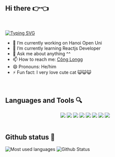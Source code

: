 ## Hi there 👉👈 
<br>

[![Typing SVG](https://readme-typing-svg.herokuapp.com?size=29&color=FF19C0&background=FF3CF700&center=true&vCenter=true&width=500&lines=I+am+Long+-+Frontend+Developer)](https://git.io/typing-svg)

- 🔭 I’m currently working on Hanoi Open Uni
- 🌱 I’m currently learning Reactjs Developer
- 💬 Ask me about anything ^^
- 📫 How to reach me: <a href="https://www.facebook.com/longg.congg.75/">Công Longg</a>
- 😄 Pronouns: He/him
- ⚡ Fun fact: I very love cute cat 😺😺😺

<br>

## Languages and Tools 🔍
<div align="center">
  <img src="https://img.icons8.com/color/48/000000/html-5.png"/>
  <img src="https://img.icons8.com/color/48/000000/css3.png"/>
  <img src="https://img.icons8.com/nolan/64/javascript.png"/>
  <img src="https://img.icons8.com/color/48/000000/c-plus-plus-logo.png"/>
  <img src="https://img.icons8.com/color/48/000000/nodejs.png"/>
  <img src="https://img.icons8.com/dusk/64/000000/react.png"/>
  <img src="https://img.icons8.com/color/48/000000/sql.png"/>
  <img src="https://img.icons8.com/color/48/000000/mongodb.png"/>
</div>

<br>

## Github status 🫥

![Most used languages](https://github-readme-stats.vercel.app/api/top-langs/?username=reddevill2k2&layout=compact&theme=radical&langs_count=6)
![Github Status](https://github-readme-stats.vercel.app/api?username=reddevill2k2&show_icons=true&theme=radical)


